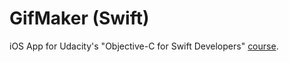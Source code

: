 # GifMaker (Swift)

iOS App for Udacity's "Objective-C for Swift Developers" [course](https://www.udacity.com/course/objective-c-for-swift-developers--ud1009).
